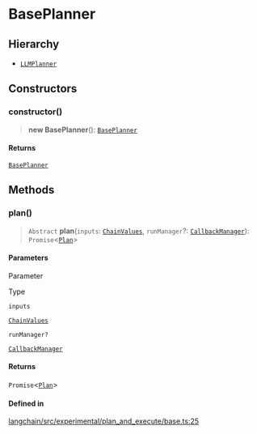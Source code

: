 BasePlanner
===========

Hierarchy[](#hierarchy "Direct link to Hierarchy")
---------------------------------------------------

*   [`LLMPlanner`](/docs/api/experimental_plan_and_execute/classes/LLMPlanner)

Constructors[](#constructors "Direct link to Constructors")
------------------------------------------------------------

### constructor()[](#constructor "Direct link to constructor()")

> **new BasePlanner**(): [`BasePlanner`](/docs/api/experimental_plan_and_execute/classes/BasePlanner)

#### Returns[](#returns "Direct link to Returns")

[`BasePlanner`](/docs/api/experimental_plan_and_execute/classes/BasePlanner)

Methods[](#methods "Direct link to Methods")
---------------------------------------------

### plan()[](#plan "Direct link to plan()")

> `Abstract` **plan**(`inputs`: [`ChainValues`](/docs/api/schema/types/ChainValues), `runManager`?: [`CallbackManager`](/docs/api/callbacks/classes/CallbackManager)): `Promise`<[`Plan`](/docs/api/experimental_plan_and_execute/types/Plan)\>

#### Parameters[](#parameters "Direct link to Parameters")

Parameter

Type

`inputs`

[`ChainValues`](/docs/api/schema/types/ChainValues)

`runManager?`

[`CallbackManager`](/docs/api/callbacks/classes/CallbackManager)

#### Returns[](#returns-1 "Direct link to Returns")

`Promise`<[`Plan`](/docs/api/experimental_plan_and_execute/types/Plan)\>

#### Defined in[](#defined-in "Direct link to Defined in")

[langchain/src/experimental/plan\_and\_execute/base.ts:25](https://github.com/hwchase17/langchainjs/blob/1c1274d/langchain/src/experimental/plan_and_execute/base.ts#L25)
